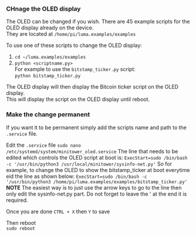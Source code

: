 
### CHnage the OLED display

The OLED can be changed if you wish.   There are 45 example scripts for the OLED display already on the device.   
They are located at `/home/pi/luma.examples/examples`    

To use one of these scripts to change the OLED display:  
1. `cd ~/luma.examples/examples`  
2. `python <scriptname.py>`  
For example to use the `bitstamp_ticker.py` script:  
`python bitstamp_ticker.py`  

The OLED display will then display the Bitcoin ticker script on the OLED display.  
This will display the script on the OLED display until reboot.   

### Make the change permanent  

If you want it to be permanent simply add the scripts name and path to the `.service` file.  

Edit the `.service` file
`sudo nano /etc/systemd/system/minitower_oled.service`
The line that needs to be edited which controls the OLED script at boot is:
`ExecStart=sudo /bin/bash -c '/usr/bin/python3 /usr/local/minitower/sysinfo-net.py'`
So for example, to change the OLED to show the bitstamp_ticker at boot everytime eid the line as shown below:
`ExecStart=sudo /bin/bash -c '/usr/bin/python3 /home/pi/luma.examples/examples/bitstamp_ticker.py'`
**NOTE** The easiest way is to just use the arrow keys to go to the line then only edit the sysinfo-net.py part.  Do not forget to leave the ' at the end it is required.  

Once you are done `CTRL + X` then `Y` to save  

Then reboot  
`sudo reboot`  



